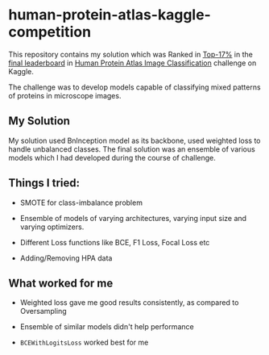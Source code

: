 # human-protein-atlas-kaggle-competition
This repository contains my solution which was Ranked in [Top-17%](https://www.kaggle.com/disisbig/competitions) in the [final leaderboard](https://www.kaggle.com/c/human-protein-atlas-image-classification/leaderboard) in [Human Protein Atlas Image Classification](https://www.kaggle.com/c/human-protein-atlas-image-classification) challenge on Kaggle.

The challenge was to develop models capable of classifying mixed patterns of proteins in microscope images.


## My Solution

My solution used BnInception model as its backbone, used weighted loss to handle unbalanced classes. The final solution was an ensemble
of various models which I had developed during the course of challenge.

## Things I tried:

* SMOTE for class-imbalance problem

* Ensemble of models of varying architectures, varying input size and varying optimizers.

* Different Loss functions like BCE, F1 Loss, Focal Loss etc

* Adding/Removing HPA data

## What worked for me

* Weighted loss gave me good results consistently, as compared to Oversampling

* Ensemble of similar models didn't help performance

* `BCEWithLogitsLoss` worked best for me
